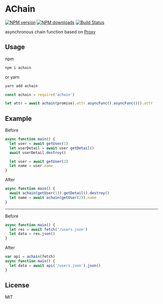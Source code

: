 # AChain

[![NPM version](https://img.shields.io/npm/v/achain.svg?style=flat-square)](https://npmjs.com/package/achain)
[![NPM downloads](https://img.shields.io/npm/dm/achain.svg?style=flat-square)](https://npmjs.com/package/achain)
[![Build Status](https://img.shields.io/circleci/project/weirongxu/achain/master.svg?style=flat-square)](https://circleci.com/gh/weirongxu/achain)

asynchronous chain function based on [Proxy](https://developer.mozilla.org/en-US/docs/Web/JavaScript/Reference/Global_Objects/Proxy)

## Usage
npm
```sh
npm i achain
```

or yarn

```sh
yarn add achain
```

```javascript
const achain = require('achain')

let attr = await achain(promise).attr.asyncFunc().asyncFunc()().attr
```

## Example
Before
```javascript
async function main() {
  let user = await getUser(1)
  let userDetail = await user.getDetail()
  await userDetail.destroy()

  let user = await getUser(2)
  let name = user.name
}
```

After
```javascript
async function main() {
  await achain(getUser(1)).getDetail().destroy()
  let name = await achain(getUser(2)).name
}
```
---

Before
```javascript
async function main() {
  let res = await fetch('/users.json')
  let data = res.json()
}
```

After
```javascript
var api = achain(fetch)
async function main() {
  let data = await api('/users.json').json()
}
```

## License

MIT
